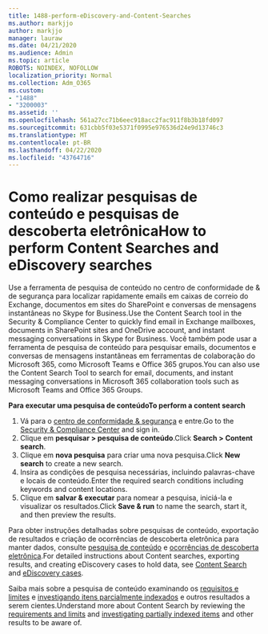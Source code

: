 ```yaml
---
title: 1488-perform-eDiscovery-and-Content-Searches
ms.author: markjjo
author: markjjo
manager: lauraw
ms.date: 04/21/2020
ms.audience: Admin
ms.topic: article
ROBOTS: NOINDEX, NOFOLLOW
localization_priority: Normal
ms.collection: Adm_O365
ms.custom:
- "1488"
- "3200003"
ms.assetid: ''
ms.openlocfilehash: 561a27cc71b6eec918acc2fac911f8b3b18fd097
ms.sourcegitcommit: 631cbb5f03e5371f0995e976536d24e9d13746c3
ms.translationtype: MT
ms.contentlocale: pt-BR
ms.lasthandoff: 04/22/2020
ms.locfileid: "43764716"
---
```

# <a name="how-to-perform-content-searches-and-ediscovery-searches"></a><span data-ttu-id="713c0-102">Como realizar pesquisas de conteúdo e pesquisas de descoberta eletrônica</span><span class="sxs-lookup"><span data-stu-id="713c0-102">How to perform Content Searches and eDiscovery searches</span></span>

<span data-ttu-id="713c0-103">Use a ferramenta de pesquisa de conteúdo no centro de conformidade de & de segurança para localizar rapidamente emails em caixas de correio do Exchange, documentos em sites do SharePoint e conversas de mensagens instantâneas no Skype for Business.</span><span class="sxs-lookup"><span data-stu-id="713c0-103">Use the Content Search tool in the Security & Compliance Center to quickly find email in Exchange mailboxes, documents in SharePoint sites and OneDrive account, and instant messaging conversations in Skype for Business.</span></span> <span data-ttu-id="713c0-104">Você também pode usar a ferramenta de pesquisa de conteúdo para pesquisar emails, documentos e conversas de mensagens instantâneas em ferramentas de colaboração do Microsoft 365, como Microsoft Teams e Office 365 grupos.</span><span class="sxs-lookup"><span data-stu-id="713c0-104">You can also use the Content Search Tool to search for email, documents, and instant messaging conversations in Microsoft 365 collaboration tools such as Microsoft Teams and Office 365 Groups.</span></span>

<span data-ttu-id="713c0-105">**Para executar uma pesquisa de conteúdo**</span><span class="sxs-lookup"><span data-stu-id="713c0-105">**To perform a content search**</span></span>

1. <span data-ttu-id="713c0-106">Vá para o [centro de conformidade & segurança](https://protection.office.com) e entre.</span><span class="sxs-lookup"><span data-stu-id="713c0-106">Go to the [Security & Compliance Center](https://protection.office.com) and sign in.</span></span>
2. <span data-ttu-id="713c0-107">Clique em **pesquisar > pesquisa de conteúdo**.</span><span class="sxs-lookup"><span data-stu-id="713c0-107">Click **Search > Content search**.</span></span>
3. <span data-ttu-id="713c0-108">Clique em **nova pesquisa** para criar uma nova pesquisa.</span><span class="sxs-lookup"><span data-stu-id="713c0-108">Click **New search** to create a new search.</span></span>
4. <span data-ttu-id="713c0-109">Insira as condições de pesquisa necessárias, incluindo palavras-chave e locais de conteúdo.</span><span class="sxs-lookup"><span data-stu-id="713c0-109">Enter the required search conditions including keywords and content locations.</span></span>  
5. <span data-ttu-id="713c0-110">Clique em **salvar & executar** para nomear a pesquisa, iniciá-la e visualizar os resultados.</span><span class="sxs-lookup"><span data-stu-id="713c0-110">Click **Save & run** to name the search, start it, and then preview the results.</span></span>

<span data-ttu-id="713c0-111">Para obter instruções detalhadas sobre pesquisas de conteúdo, exportação de resultados e criação de ocorrências de descoberta eletrônica para manter dados, consulte [pesquisa de conteúdo](https://docs.microsoft.com/office365/securitycompliance/content-search) e [ocorrências de descoberta eletrônica](https://docs.microsoft.com/office365/securitycompliance/ediscovery-cases).</span><span class="sxs-lookup"><span data-stu-id="713c0-111">For detailed instructions about Content searches, exporting results, and creating eDiscovery cases to hold data, see [Content Search](https://docs.microsoft.com/office365/securitycompliance/content-search) and [eDiscovery cases](https://docs.microsoft.com/office365/securitycompliance/ediscovery-cases).</span></span>

<span data-ttu-id="713c0-112">Saiba mais sobre a pesquisa de conteúdo examinando os [requisitos e limites](https://docs.microsoft.com/office365/securitycompliance/limits-for-content-search) e [investigando itens parcialmente indexados](https://docs.microsoft.com/office365/securitycompliance/investigating-partially-indexed-items-in-ediscovery) e outros resultados a serem cientes.</span><span class="sxs-lookup"><span data-stu-id="713c0-112">Understand more about Content Search by reviewing the [requirements and limits](https://docs.microsoft.com/office365/securitycompliance/limits-for-content-search) and  [investigating partially indexed items](https://docs.microsoft.com/office365/securitycompliance/investigating-partially-indexed-items-in-ediscovery) and other results to be aware of.</span></span>